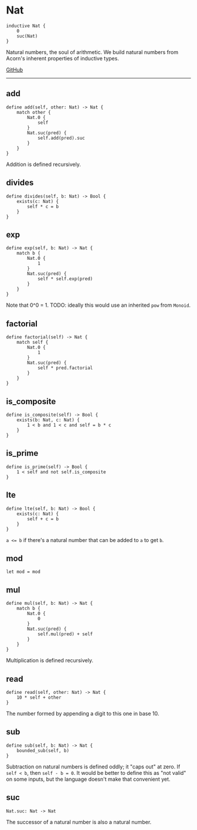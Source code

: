 # Nat

```acorn
inductive Nat {
    0
    suc(Nat)
}
```

Natural numbers, the soul of arithmetic.
We build natural numbers from Acorn's inherent properties of inductive types.

[GitHub](https://github.com/acornprover/acornlib/blob/master/src/nat/default.ac)

---
## add

```acorn
define add(self, other: Nat) -> Nat {
    match other {
        Nat.0 {
            self
        }
        Nat.suc(pred) {
            self.add(pred).suc
        }
    }
}
```

Addition is defined recursively.
## divides

```acorn
define divides(self, b: Nat) -> Bool {
    exists(c: Nat) {
        self * c = b
    }
}
```
## exp

```acorn
define exp(self, b: Nat) -> Nat {
    match b {
        Nat.0 {
            1
        }
        Nat.suc(pred) {
            self * self.exp(pred)
        }
    }
}
```

Note that 0^0 = 1.
TODO: ideally this would use an inherited `pow` from `Monoid`.
## factorial

```acorn
define factorial(self) -> Nat {
    match self {
        Nat.0 {
            1
        }
        Nat.suc(pred) {
            self * pred.factorial
        }
    }
}
```
## is_composite

```acorn
define is_composite(self) -> Bool {
    exists(b: Nat, c: Nat) {
        1 < b and 1 < c and self = b * c
    }
}
```
## is_prime

```acorn
define is_prime(self) -> Bool {
    1 < self and not self.is_composite
}
```
## lte

```acorn
define lte(self, b: Nat) -> Bool {
    exists(c: Nat) {
        self + c = b
    }
}
```

`a <= b` if there's a natural number that can be added to `a` to get `b`.
## mod

```acorn
let mod = mod
```
## mul

```acorn
define mul(self, b: Nat) -> Nat {
    match b {
        Nat.0 {
            0
        }
        Nat.suc(pred) {
            self.mul(pred) + self
        }
    }
}
```

Multiplication is defined recursively.
## read

```acorn
define read(self, other: Nat) -> Nat {
    10 * self + other
}
```

The number formed by appending a digit to this one in base 10.
## sub

```acorn
define sub(self, b: Nat) -> Nat {
    bounded_sub(self, b)
}
```

Subtraction on natural numbers is defined oddly; it "caps out" at zero.
If `self < b`, then `self - b = 0`.
It would be better to define this as "not valid" on some inputs, but
the language doesn't make that convenient yet.
## suc

```acorn
Nat.suc: Nat -> Nat
```

The successor of a natural number is also a natural number.
